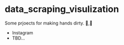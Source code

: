 # data_scraping_visulization
Some prjoects for making hands dirty. :running:,:muscle:

- Instagram
- TBD...

